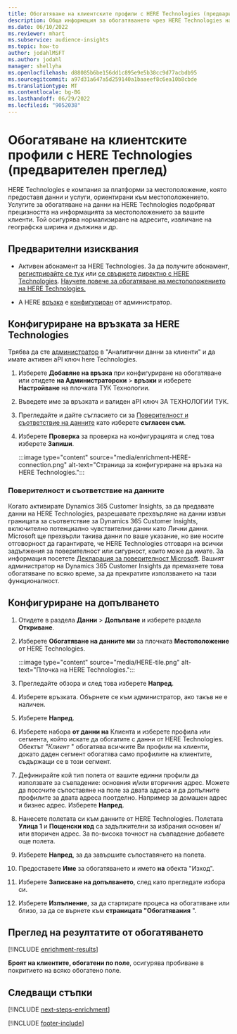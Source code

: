 ```yaml
---
title: Обогатяване на клиентските профили с HERE Technologies (предварителен преглед)
description: Обща информация за обогатяването чрез HERE Technologies на трети страни.
ms.date: 06/10/2022
ms.reviewer: mhart
ms.subservice: audience-insights
ms.topic: how-to
author: jodahlMSFT
ms.author: jodahl
manager: shellyha
ms.openlocfilehash: d88085b6be156dd1c895e9e5b38cc9d77acbdb95
ms.sourcegitcommit: a97d31a647a5d259140a1baaeef8c6ea10b8cbde
ms.translationtype: MT
ms.contentlocale: bg-BG
ms.lasthandoff: 06/29/2022
ms.locfileid: "9052038"
---
```

# <a name="enrich-customer-profiles-with-here-technologies-preview"></a>Обогатяване на клиентските профили с HERE Technologies (предварителен преглед)

HERE Technologies е компания за платформи за местоположение, която предоставя данни и услуги, ориентирани към местоположението. Услугите за обогатяване на данни на HERE Technologies подобряват прецизността на информацията за местоположението за вашите клиенти. Той осигурява нормализиране на адресите, извличане на географска ширина и дължина и др.

## <a name="prerequisites"></a>Предварителни изисквания

- Активен абонамент за HERE Technologies. За да получите абонамент, [регистрирайте се тук](https://developer.here.com/sign-up?utm_medium=referral&utm_source=Microsoft-Dynamics-CI&create=Freemium-Basic) или [се свържете директно с HERE Technologies](https://developer.here.com/help?utm_medium=referral&utm_source=Microsoft-Dynamics-CI#how-can-we-help-you). [Научете повече за обогатяване на местоположението на HERE Technologies.](https://developer.here.com/location-enrichment?cid=Dev-MicrosoftDynamics-DB-0-Dev-&utm_source=MicrosoftDynamics&utm_medium=referral&utm_campaign=Online_Dev_ReferralMicrosoft)

- A HERE [връзка](connections.md) е [конфигуриран](#configure-the-connection-for-here-technologies) от администратор.

## <a name="configure-the-connection-for-here-technologies"></a>Конфигуриране на връзката за HERE Technologies

Трябва да сте [администратор](permissions.md#admin) в "Аналитични данни за клиенти" и да имате активен aPI ключ here Technologies.

1. Изберете **Добавяне на връзка** при конфигуриране на обогатяване или отидете **на Администраторски** > **връзки** и изберете **Настройване** на плочката ТУК Технологии.

1. Въведете име за връзката и валиден aPI ключ ЗА ТЕХНОЛОГИИ ТУК.

1. Прегледайте и дайте съгласието си за [Поверителност и съответствие на данните](#data-privacy-and-compliance) като изберете **съгласен съм**.

1. Изберете **Проверка** за проверка на конфигурацията и след това изберете **Запиши**.

   :::image type="content" source="media/enrichment-HERE-connection.png" alt-text="Страница за конфигуриране на връзка на HERE Technologies.":::

### <a name="data-privacy-and-compliance"></a>Поверителност и съответствие на данните

Когато активирате Dynamics 365 Customer Insights, за да предавате данни на HERE Technologies, разрешавате прехвърляне на данни извън границата за съответствие за Dynamics 365 Customer Insights, включително потенциално чувствителни данни като Лични данни. Microsoft ще прехвърли такива данни по ваше указание, но вие носите отговорност да гарантирате, че HERE Technologies отговаря на всички задължения за поверителност или сигурност, които може да имате. За информация посетете [Декларация за поверителност Microsoft](https://go.microsoft.com/fwlink/?linkid=396732).
Вашият администратор на Dynamics 365 Customer Insights да премахнете това обогатяване по всяко време, за да прекратите използването на тази функционалност.

## <a name="configure-the-enrichment"></a>Конфигуриране на допълването

1. Отидете в раздела **Данни** > **Допълване** и изберете раздела **Откриване**.

1. Изберете **Обогатяване на данните ми** за плочката **Местоположение** от HERE Technologies.

   :::image type="content" source="media/HERE-tile.png" alt-text="Плочка на HERE Technologies.":::

1. Прегледайте обзора и след това изберете **Напред**.

1. Изберете връзката. Обърнете се към администратор, ако такъв не е наличен.

1. Изберете **Напред**.

1. Изберете набора **от данни на** Клиента и изберете профила или сегмента, който искате да обогатите с данни от HERE Technologies. Обектът *"Клиент* " обогатява всичките Ви профили на клиенти, докато даден сегмент обогатява само профилите на клиентите, съдържащи се в този сегмент.

1. Дефинирайте кой тип полета от вашите единни профили да използвате за съвпадение: основния и/или вторичния адрес. Можете да посочите съпоставяне на поле за двата адреса и да допълните профилите за двата адреса поотделно. Например за домашен адрес и бизнес адрес. Изберете **Напред**.

1. Нанесете полетата си към данните от HERE Technologies. Полетата **Улица 1** и **Пощенски код** са задължителни за избрания основен и/или вторичен адрес. За по-висока точност на съвпадение добавете още полета.

1. Изберете **Напред**, за да завършите съпоставянето на полета.

1. Предоставете **Име** за обогатяването и името **на** обекта "Изход".

1. Изберете **Записване на допълването**, след като прегледате избора си.

1. Изберете **Изпълнение**, за да стартирате процеса на обогатяване или близо, за да се върнете към **страницата "Обогатявания** ".

## <a name="view-enrichment-results"></a>Преглед на резултатите от обогатяването

[!INCLUDE [enrichment-results](includes/enrichment-results.md)]

**Броят на клиентите, обогатени по поле**, осигурява пробиване в покритието на всяко обогатено поле.

## <a name="next-steps"></a>Следващи стъпки

[!INCLUDE [next-steps-enrichment](includes/next-steps-enrichment.md)]

[!INCLUDE [footer-include](includes/footer-banner.md)]
